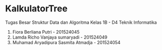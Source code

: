 # KalkulatorTree
Tugas Besar Struktur Data dan Algoritma
Kelas 1B - D4 Teknik Informatika
1. Fiora Berliana Putri - 201524045
2. Lamda Richo Vanjaya sumaryadi - 201524049
3. Muhamad Aryadipura Sasmita Atmadja - 201524054
